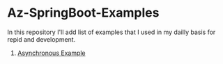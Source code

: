 # Az-SpringBoot-Examples
In this repository I'll add list of examples that I used in my dailly basis for repid and development.

1) [Asynchronous Example](https://github.com/AzharMobeen/Az-SpringBoot-Examples/tree/master/az-multithreading-example)
